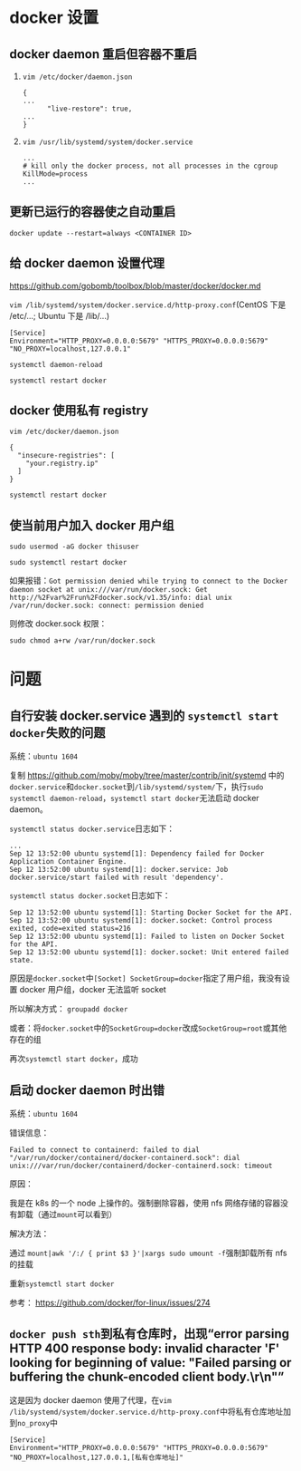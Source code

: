 # docker 设置

## docker daemon 重启但容器不重启

1. `vim /etc/docker/daemon.json`

    ```
    {
    ...
          "live-restore": true,
    ...
    }
    ```
    
2. `vim /usr/lib/systemd/system/docker.service`
  
    ```
    ...
    # kill only the docker process, not all processes in the cgroup
    KillMode=process
    ...
    ```
    
## 更新已运行的容器使之自动重启

`docker update --restart=always <CONTAINER ID>`

## 给 docker daemon 设置代理

https://github.com/gobomb/toolbox/blob/master/docker/docker.md

`vim /lib/systemd/system/docker.service.d/http-proxy.conf`(CentOS 下是 /etc/...; Ubuntu 下是 /lib/...)

```
[Service]
Environment="HTTP_PROXY=0.0.0.0:5679" "HTTPS_PROXY=0.0.0.0:5679" "NO_PROXY=localhost,127.0.0.1"
```

`systemctl daemon-reload`

`systemctl restart docker`

## docker 使用私有 registry

`vim /etc/docker/daemon.json`

```
{
  "insecure-registries": [
    "your.registry.ip"
  ]
}
```

`systemctl restart docker`

## 使当前用户加入 docker 用户组

`sudo usermod -aG docker thisuser`

`sudo systemctl restart docker`

如果报错：`Got permission denied while trying to connect to the Docker daemon socket at unix:///var/run/docker.sock: Get http://%2Fvar%2Frun%2Fdocker.sock/v1.35/info: dial unix /var/run/docker.sock: connect: permission denied`

则修改 docker.sock 权限：

`sudo chmod a+rw /var/run/docker.sock`

# 问题

## 自行安装 docker.service 遇到的 `systemctl start docker`失败的问题

系统：`ubuntu 1604`

复制 https://github.com/moby/moby/tree/master/contrib/init/systemd 中的`docker.service`和`docker.socket`到`/lib/systemd/system/`下，执行`sudo systemctl daemon-reload`，`systemctl start docker`无法启动 docker daemon。

`systemctl status docker.service`日志如下：

```
...
Sep 12 13:52:00 ubuntu systemd[1]: Dependency failed for Docker Application Container Engine.
Sep 12 13:52:00 ubuntu systemd[1]: docker.service: Job docker.service/start failed with result 'dependency'.
```

`systemctl status docker.socket`日志如下：

```
Sep 12 13:52:00 ubuntu systemd[1]: Starting Docker Socket for the API.
Sep 12 13:52:00 ubuntu systemd[1]: docker.socket: Control process exited, code=exited status=216
Sep 12 13:52:00 ubuntu systemd[1]: Failed to listen on Docker Socket for the API.
Sep 12 13:52:00 ubuntu systemd[1]: docker.socket: Unit entered failed state.
```

原因是`docker.socket`中`[Socket] SocketGroup=docker`指定了用户组，我没有设置 docker 用户组，docker 无法监听 socket

所以解决方式： `groupadd docker`

或者：将`docker.socket`中的`SocketGroup=docker`改成`SocketGroup=root`或其他存在的组


再次`systemctl start docker`，成功


## 启动 docker daemon 时出错

系统：`ubuntu 1604`

错误信息：

```
Failed to connect to containerd: failed to dial "/var/run/docker/containerd/docker-containerd.sock": dial unix:///var/run/docker/containerd/docker-containerd.sock: timeout
```

原因：

我是在 k8s 的一个 node 上操作的。强制删除容器，使用 nfs 网络存储的容器没有卸载（通过`mount`可以看到）

解决方法：

通过 `mount|awk '/:/ { print $3 }'|xargs sudo umount -f`强制卸载所有 nfs 的挂载

重新`systemctl start docker`

参考： https://github.com/docker/for-linux/issues/274



## `docker push sth`到私有仓库时，出现“error parsing HTTP 400 response body: invalid character 'F' looking for beginning of value: "Failed parsing or buffering the chunk-encoded client body.\r\n"”

这是因为 docker daemon 使用了代理，在`vim /lib/systemd/system/docker.service.d/http-proxy.conf`中将私有仓库地址加到`no_proxy`中

```
[Service]
Environment="HTTP_PROXY=0.0.0.0:5679" "HTTPS_PROXY=0.0.0.0:5679" "NO_PROXY=localhost,127.0.0.1,[私有仓库地址]"
```
